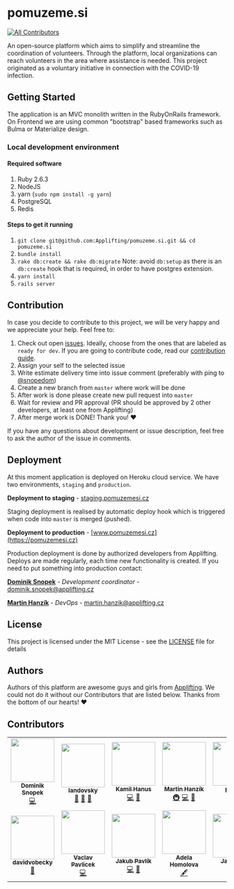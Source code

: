 # pomuzeme.si

<!-- ALL-CONTRIBUTORS-BADGE:START - Do not remove or modify this section -->
[![All Contributors](https://img.shields.io/badge/all_contributors-12-orange.svg?style=flat-square)](#contributors-)
<!-- ALL-CONTRIBUTORS-BADGE:END -->

An open-source platform which aims to simplify and streamline the coordination of volunteers. Through the platform, local organizations can reach volunteers in the area where assistance is needed. This project originated as a voluntary initiative in connection with the COVID-19 infection.

## Getting Started

The application is an MVC monolith written in the RubyOnRails framework. On Frontend we are using common "bootstrap" based frameworks such as Bulma or Materialize design.

### Local development environment

#### Required software

1. Ruby 2.6.3
2. NodeJS
3. yarn (`sudo npm install -g yarn`)
4. PostgreSQL
5. Redis

#### Steps to get it running

1. `git clone git@github.com:Applifting/pomuzeme.si.git && cd pomuzeme.si`
2. `bundle install`
3. `rake db:create && rake db:migrate` Note: avoid `db:setup` as there is an `db:create` hook that is required,
   in order to have postgres extension.
4. `yarn install`
5. `rails server`

## Contribution

In case you decide to contribute to this project, we will be very happy and we appreciate your help. Feel free to:

1. Check out open [issues](https://github.com/Applifting/pomuzeme.si/issues). Ideally, choose from the ones that are labeled as `ready for dev`. If you are going to contribute code, read our [contribution guide](./doc/contributing.md).
2. Assign your self to the selected issue
3. Write estimate delivery time into issue comment (preferably with ping to [@snopedom](https://github.com/snopedom))
4. Create a new branch from `master` where work will be done
5. After work is done please create new pull request into `master`
6. Wait for review and PR approval (PR should be approved by 2 other developers, at least one from Applifting)
7. After merge work is DONE! Thank you! :heart:

If you have any questions about development or issue description, feel free to ask the author of the issue in comments.

## Deployment

At this moment application is deployed on Heroku cloud service. We have two environments, `staging` and `production`.

**Deployment to staging** - [staging.pomuzemesi.cz](https://staging.pomuzemesi.cz)

Staging deployment is realised by automatic deploy hook which is triggered when code into `master` is merged (pushed).

**Deployment to production** - [www.pomuzemesi.cz](https://pomuzemesi.cz)

Production deployment is done by authorized developers from Applifting. Deploys are made regularly, each time new functionality is created. If you need to put something into production contact:

[**Dominik Snopek**](https://github.com/snopedom) - _Development coordinator_ - dominik.snopek@applifting.cz

[**Martin Hanzík**](https://github.com/martinhanzik) - _DevOps_ - martin.hanzik@applifting.cz

## License

This project is licensed under the MIT License - see the [LICENSE](LICENSE) file for details

## Authors

Authors of this platform are awesome guys and girls from [Applifting](www.applifting.io). We could not do it without our Contributors that are listed below. Thanks from the bottom of our hearts! :heart:

## Contributors

<!-- ALL-CONTRIBUTORS-LIST:START - Do not remove or modify this section -->
<!-- prettier-ignore-start -->
<!-- markdownlint-disable -->
<table>
  <tr>
    <td align="center"><a href="http://www.applifting.cz"><img src="https://avatars2.githubusercontent.com/u/10887101?v=4" width="100px;" alt=""/><br /><sub><b>Dominik Snopek</b></sub></a><br /><a href="https://github.com/Applifting/pomuzeme.si/commits?author=snopedom" title="Code">💻</a></td>
    <td align="center"><a href="https://github.com/landovsky"><img src="https://avatars1.githubusercontent.com/u/435847?v=4" width="100px;" alt=""/><br /><sub><b>landovsky</b></sub></a><br /><a href="#ideas-landovsky" title="Ideas, Planning, & Feedback">🤔</a> <a href="#projectManagement-landovsky" title="Project Management">📆</a> <a href="#business-landovsky" title="Business development">💼</a></td>
    <td align="center"><a href="https://github.com/arthurwozniak"><img src="https://avatars1.githubusercontent.com/u/1984961?v=4" width="100px;" alt=""/><br /><sub><b>Kamil Hanus</b></sub></a><br /><a href="https://github.com/Applifting/pomuzeme.si/commits?author=arthurwozniak" title="Code">💻</a> <a href="https://github.com/Applifting/pomuzeme.si/pulls?q=is%3Apr+reviewed-by%3Aarthurwozniak" title="Reviewed Pull Requests">👀</a></td>
    <td align="center"><a href="https://github.com/martinhanzik"><img src="https://avatars2.githubusercontent.com/u/107980?v=4" width="100px;" alt=""/><br /><sub><b>Martin Hanzík</b></sub></a><br /><a href="#infra-martinhanzik" title="Infrastructure (Hosting, Build-Tools, etc)">🚇</a> <a href="https://github.com/Applifting/pomuzeme.si/commits?author=martinhanzik" title="Code">💻</a> <a href="https://github.com/Applifting/pomuzeme.si/pulls?q=is%3Apr+reviewed-by%3Amartinhanzik" title="Reviewed Pull Requests">👀</a></td>
    <td align="center"><a href="https://github.com/pavelc"><img src="https://avatars0.githubusercontent.com/u/306990?v=4" width="100px;" alt=""/><br /><sub><b>pavelc</b></sub></a><br /><a href="https://github.com/Applifting/pomuzeme.si/commits?author=pavelc" title="Code">💻</a> <a href="https://github.com/Applifting/pomuzeme.si/pulls?q=is%3Apr+reviewed-by%3Apavelc" title="Reviewed Pull Requests">👀</a></td>
    <td align="center"><a href="https://github.com/vlnevyhosteny"><img src="https://avatars3.githubusercontent.com/u/15954946?v=4" width="100px;" alt=""/><br /><sub><b>vnevyhosteny</b></sub></a><br /><a href="https://github.com/Applifting/pomuzeme.si/commits?author=vlnevyhosteny" title="Code">💻</a></td>
    <td align="center"><a href="https://github.com/klaravytiskova"><img src="https://avatars2.githubusercontent.com/u/62238792?v=4" width="100px;" alt=""/><br /><sub><b>klaravytiskova</b></sub></a><br /><a href="https://github.com/Applifting/pomuzeme.si/issues?q=author%3Aklaravytiskova" title="Bug reports">🐛</a></td>
  </tr>
  <tr>
    <td align="center"><a href="https://github.com/davidvobecky"><img src="https://avatars3.githubusercontent.com/u/62207599?v=4" width="100px;" alt=""/><br /><sub><b>davidvobecky</b></sub></a><br /><a href="#design-davidvobecky" title="Design">🎨</a></td>
    <td align="center"><a href="https://github.com/vaclavpavlicek"><img src="https://avatars3.githubusercontent.com/u/6002134?v=4" width="100px;" alt=""/><br /><sub><b>Vaclav Pavlicek</b></sub></a><br /><a href="https://github.com/Applifting/pomuzeme.si/commits?author=vaclavpavlicek" title="Code">💻</a></td>
    <td align="center"><a href="http://igneus.github.com"><img src="https://avatars2.githubusercontent.com/u/53101?v=4" width="100px;" alt=""/><br /><sub><b>Jakub Pavlík</b></sub></a><br /><a href="https://github.com/Applifting/pomuzeme.si/commits?author=igneus" title="Code">💻</a> <a href="https://github.com/Applifting/pomuzeme.si/issues?q=author%3Aigneus" title="Bug reports">🐛</a></td>
    <td align="center"><a href="https://github.com/adelkahomolova"><img src="https://avatars2.githubusercontent.com/u/53510747?v=4" width="100px;" alt=""/><br /><sub><b>Adela Homolova</b></sub></a><br /><a href="#content-adelkahomolova" title="Content">🖋</a></td>
    <td align="center"><a href="http://www.sorcerer.cz"><img src="https://avatars3.githubusercontent.com/u/1512987?v=4" width="100px;" alt=""/><br /><sub><b>Jan Zikan</b></sub></a><br /><a href="https://github.com/Applifting/pomuzeme.si/commits?author=janzikan" title="Code">💻</a> <a href="https://github.com/Applifting/pomuzeme.si/issues?q=author%3Ajanzikan" title="Bug reports">🐛</a></td>
  </tr>
</table>

<!-- markdownlint-enable -->
<!-- prettier-ignore-end -->
<!-- ALL-CONTRIBUTORS-LIST:END -->
